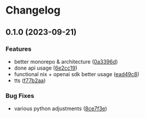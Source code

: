 # Changelog

## 0.1.0 (2023-09-21)


### Features

* better monorepo & architecture ([0a3396d](https://github.com/loic-roux-404/ai-creative-toolbox/commit/0a3396dbe94fde98a3ec9c8278295fb8473926a5))
* done api usage ([6e2cc19](https://github.com/loic-roux-404/ai-creative-toolbox/commit/6e2cc19b11600319dad52f9771d3761ee40d0a67))
* functional nix + openai sdk better usage ([ead49c8](https://github.com/loic-roux-404/ai-creative-toolbox/commit/ead49c8d32aa11e10da31ea478a7b3d29726a7b2))
* tts ([f77b2aa](https://github.com/loic-roux-404/ai-creative-toolbox/commit/f77b2aa3319c091437c742aea5b2bdfcdc26ec99))


### Bug Fixes

* various python adjustments ([8ce7f3e](https://github.com/loic-roux-404/ai-creative-toolbox/commit/8ce7f3e7b30f590a96cc0f1baff489f760cea0f1))
